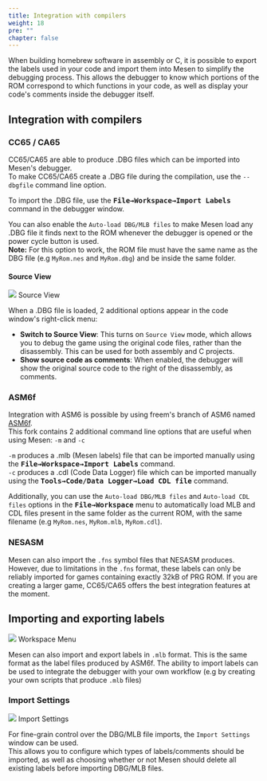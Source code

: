 ```yaml
---
title: Integration with compilers
weight: 18
pre: ""
chapter: false
---
```


When building homebrew software in assembly or C, it is possible to export the labels used in your code and import them into Mesen to simplify the debugging process.  This allows the debugger to know which portions of the ROM correspond to which functions in your code, as well as display your code's comments inside the debugger itself.

## Integration with compilers ##

### CC65 / CA65 ###

CC65/CA65 are able to produce .DBG files which can be imported into Mesen's debugger.  
To make CC65/CA65 create a .DBG file during the compilation, use the `--dbgfile` command line option.

To import the .DBG file, use the **<kbd>File&rarr;Workspace&rarr;Import Labels</kbd>** command in the debugger window.  

You can also enable the `Auto-load DBG/MLB files` to make Mesen load any .DBG file it finds next to the ROM whenever the debugger is opened or the power cycle button is used.  
**Note:** For this option to work, the ROM file must have the same name as the DBG file (e.g `MyRom.nes` and `MyRom.dbg`) and be inside the same folder.

#### Source View ####

<div class="imgBox"><div>
	<img src="/images/SourceView.png" />
	<span>Source View</span>
</div></div>

When a .DBG file is loaded, 2 additional options appear in the code window's right-click menu:

* **Switch to Source View**: This turns on `Source View` mode, which allows you to debug the game using the original code files, rather than the disassembly.  This can be used for both assembly and C projects.
* **Show source code as comments**: When enabled, the debugger will show the original source code to the right of the disassembly, as comments.


### ASM6f ###

Integration with ASM6 is possible by using freem's branch of ASM6 named [ASM6f](https://github.com/freem/asm6f).  
This fork contains 2 additional command line options that are useful when using Mesen: `-m` and `-c`

`-m` produces a .mlb (Mesen labels) file that can be imported manually using the **<kbd>File&rarr;Workspace&rarr;Import Labels</kbd>** command.  
`-c` produces a .cdl (Code Data Logger) file which can be imported manually using the **<kbd>Tools&rarr;Code/Data Logger&rarr;Load CDL file</kbd>** command.   

Additionally, you can use the `Auto-load DBG/MLB files` and `Auto-load CDL files` options in the **<kbd>File&rarr;Workspace</kbd>** menu to automatically load MLB and CDL files present in the same folder as the current ROM, with the same filename (e.g `MyRom.nes`, `MyRom.mlb`, `MyRom.cdl`). 


### NESASM ###

Mesen can also import the `.fns` symbol files that NESASM produces. However, due to limitations in the `.fns` format, these labels can only be reliably imported for games containing exactly 32kB of PRG ROM.  If you are creating a larger game, CC65/CA65 offers the best integration features at the moment.

## Importing and exporting labels ##

<div class="imgBox"><div>
	<img src="/images/WorkspaceMenu.png" />
	<span>Workspace Menu</span>
</div></div>

Mesen can also import and export labels in `.mlb` format. This is the same format as the label files produced by ASM6f. The ability to import labels can be used to integrate the debugger with your own workflow (e.g by creating your own scripts that produce `.mlb` files)

<div style="clear:both"></div>

### Import Settings ###

<div class="imgBox"><div>
	<img src="/images/ImportSettings.png" />
	<span>Import Settings</span>
</div></div>

For fine-grain control over the DBG/MLB file imports, the `Import Settings` window can be used.  
This allows you to configure which types of labels/comments should be imported, as well as choosing whether or not Mesen should delete all existing labels before importing DBG/MLB files.